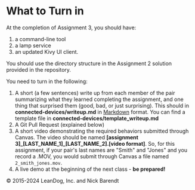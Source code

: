 # What to Turn in

At the completion of Assignment 3, you should have:

1. a command-line tool
1. a lamp service
1. an updated Kivy UI client.

You should use the directory structure in the Assignment 2 solution provided in the repository.

You need to turn in the following:

1. A short (a few sentences) write up from each member of the pair summarizing what they learned completing the assignment, and one thing that surprised them (good, bad, or just surprising).  This should in **connected-devices/writeup.md** in [Markdown](https://daringfireball.net/projects/markdown/) format.  You can find a template file in **connected-devices/template\_writeup.md**
2. A Git Pull Request (explained below)
3. A short video demonstrating the required behaviors submitted through Canvas.  The video should be named **[assignment 3]_[LAST_NAME_1]\_[LAST_NAME_2].[video format]**.  So, for this assignment, if your pair's last names are "Smith" and "Jones" and you record a .MOV, you would submit through Canvas a file named ```2_smith_jones.mov```.
4. A live demo at the beginning of the next class - **be prepared!**

&copy; 2015-2024 LeanDog, Inc. and Nick Barendt
